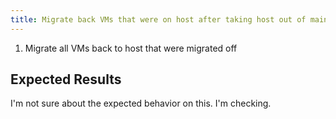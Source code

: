 ```yaml
---
title: Migrate back VMs that were on host after taking host out of maintenance mode	
---
```

1. Migrate all VMs back to host that were migrated off

## Expected Results
I'm not sure about the expected behavior on this. I'm checking.